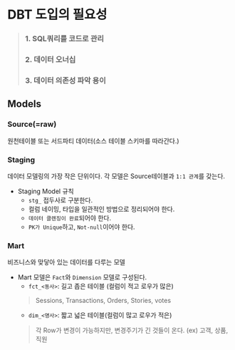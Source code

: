 # DBT 도입의 필요성
> ### 1. SQL쿼리를 코드로 관리
> ### 2. 데이터 오너십
> ### 3. 데이터 의존성 파악 용이

## Models

### Source(=raw)
원천테이블 또는 서드파티 데이터(소스 테이블 스키마를 따라간다.)

### Staging
데이터 모델링의 가장 작은 단위이다. 각 모델은 Source테이블과 `1:1 관계`를 갖는다.
- Staging Model 규칙
    - `stg_` 접두사로 구분한다.
    - 컬럼 네이밍, 타입을 일관적인 방법으로 정리되어야 한다.
    - `데이터 클렌징이 완료`되어야 한다.
    - `PK가 Unique`하고, `Not-null`이어야 한다.
### Mart
비즈니스와 맞닿아 있는 데이터를 다루는 모델
- Mart 모델은 `Fact`와 `Dimension` 모델로 구성된다.
    - `fct_<동사>`: 길고 좁은 테이블
    (컬럼이 적고 로우가 많은)
    >Sessions, Transactions, Orders, Stories, votes
    - `dim_<명사>`: 짧고 넓은 테이블(컬럼이 많고 로우가 적은)
    > 각 Row가 변경이 가능하지만, 변경주기가 긴 것들이 온다. (ex) 고객, 상품, 직원





